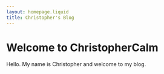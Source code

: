 ```yaml
---
layout: homepage.liquid
title: Christopher's Blog
---
```


# Welcome to ChristopherCalm

Hello. My name is Christopher and welcome to my blog.
